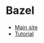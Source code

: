 # Bazel

- [Main site](https://bazel.build/)
- [Tutorial](https://docs.bazel.build/versions/4.2.1/tutorial/java.html)